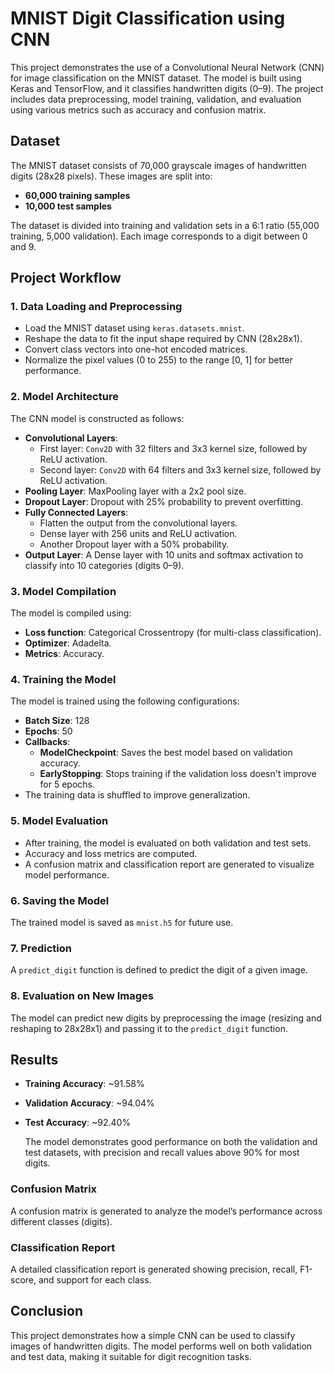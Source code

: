 # MNIST Digit Classification using CNN

This project demonstrates the use of a Convolutional Neural Network (CNN) for image classification on the MNIST dataset. The model is built using Keras and TensorFlow, and it classifies handwritten digits (0–9). The project includes data preprocessing, model training, validation, and evaluation using various metrics such as accuracy and confusion matrix.

## Dataset

The MNIST dataset consists of 70,000 grayscale images of handwritten digits (28x28 pixels). These images are split into:
- **60,000 training samples**
- **10,000 test samples**

The dataset is divided into training and validation sets in a 6:1 ratio (55,000 training, 5,000 validation). Each image corresponds to a digit between 0 and 9.

## Project Workflow

### 1. **Data Loading and Preprocessing**
   - Load the MNIST dataset using `keras.datasets.mnist`.
   - Reshape the data to fit the input shape required by CNN (28x28x1).
   - Convert class vectors into one-hot encoded matrices.
   - Normalize the pixel values (0 to 255) to the range [0, 1] for better performance.

### 2. **Model Architecture**
   The CNN model is constructed as follows:
   - **Convolutional Layers**:
     - First layer: `Conv2D` with 32 filters and 3x3 kernel size, followed by ReLU activation.
     - Second layer: `Conv2D` with 64 filters and 3x3 kernel size, followed by ReLU activation.
   - **Pooling Layer**: MaxPooling layer with a 2x2 pool size.
   - **Dropout Layer**: Dropout with 25% probability to prevent overfitting.
   - **Fully Connected Layers**:
     - Flatten the output from the convolutional layers.
     - Dense layer with 256 units and ReLU activation.
     - Another Dropout layer with a 50% probability.
   - **Output Layer**: A Dense layer with 10 units and softmax activation to classify into 10 categories (digits 0–9).

### 3. **Model Compilation**
   The model is compiled using:
   - **Loss function**: Categorical Crossentropy (for multi-class classification).
   - **Optimizer**: Adadelta.
   - **Metrics**: Accuracy.

### 4. **Training the Model**
   The model is trained using the following configurations:
   - **Batch Size**: 128
   - **Epochs**: 50
   - **Callbacks**:
     - **ModelCheckpoint**: Saves the best model based on validation accuracy.
     - **EarlyStopping**: Stops training if the validation loss doesn't improve for 5 epochs.
   - The training data is shuffled to improve generalization.

### 5. **Model Evaluation**
   - After training, the model is evaluated on both validation and test sets.
   - Accuracy and loss metrics are computed.
   - A confusion matrix and classification report are generated to visualize model performance.

### 6. **Saving the Model**
   The trained model is saved as `mnist.h5` for future use.

### 7. **Prediction**
   A `predict_digit` function is defined to predict the digit of a given image.

### 8. **Evaluation on New Images**
   The model can predict new digits by preprocessing the image (resizing and reshaping to 28x28x1) and passing it to the `predict_digit` function.

## Results

- **Training Accuracy**: ~91.58%
- **Validation Accuracy**: ~94.04%
- **Test Accuracy**: ~92.40%
  
   The model demonstrates good performance on both the validation and test datasets, with precision and recall values above 90% for most digits.

### Confusion Matrix
A confusion matrix is generated to analyze the model’s performance across different classes (digits).

### Classification Report
A detailed classification report is generated showing precision, recall, F1-score, and support for each class.

## Conclusion

This project demonstrates how a simple CNN can be used to classify images of handwritten digits. The model performs well on both validation and test data, making it suitable for digit recognition tasks.
